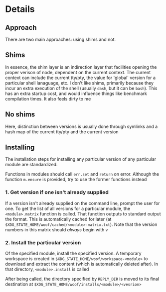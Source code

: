 # Details

## Approach

There are two main approaches: using shims and not.

## Shims

In essence, the shim layer is an indirection layer that facilities opening the proper verison of node, dependent on the current context. The current context can include the current tty/pty, the value for 'global' version for a particular shell lanaguage, etc. I don't like shims, primarily because they incur an extra execution of the shell (usually `dash`, but it can be `bash`). This has an extra startup cost, and would influence things like benchmark compilation times. It also feels dirty to me

## No shims

Here, distinction between versions is usually done through symlinks and a hash map of the current tty/pty and the current version

## Installing

The installation steps for installing any particular version of any particular module are standardized.

Functions in modules should call `err.set` and `return` on error. Although the function `m.ensure` is provided, try to use the former functions instead

### 1. Get version if one isn't already supplied

If a version isn't already supplied on the command line, prompt the user for one. To get the list of all versions for a particular module, the `<module>.matrix` function is called. That function outputs to standard output the format. This is automatically cached for later (at `$XDG_STATE_HOME/woof/cached/<module>-matrix.txt`). Note that the version numbers in this matrix should _always_ begin with `v`

### 2. Install the particular version

Of the specified module, install the specified version. A temporary workspace is created in `$XDG_STATE_HOME/woof/workspace-<module>` to download and extract the content (which is automatically deleted after). In that directory, `<module>.install` is called

After being called, the directory specified by `REPLY_DIR` is moved to its final destination at `$XDG_STATE_HOME/woof/installs/<module>/<vesrion>`
